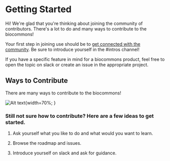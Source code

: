 # Getting Started

Hi! We're glad that you're thinking about joining the community of contributors.  There's a lot to
do and many ways to contribute to the biocommons!

Your first step in joining use should be to [get connected with the
community](getting-connected.md). Be sure to introduce yourself in the #intros channel! 

If you have a specific feature in mind for a biocommons product, feel free to open the topic on
slack or create an issue in the appropriate project.

## Ways to Contribute

There are many ways to contribute to the biocommons!

![Alt text](ways-to-help.png){width=70%; }


### Still not sure how to contribute? Here are a few ideas to get started.

1. Ask yourself what you like to do and what would you want to learn.

1. Browse the roadmap and issues.

1. Introduce yourself on slack and ask for guidance.
